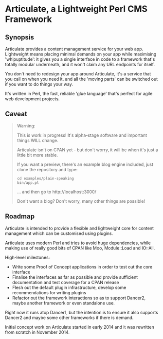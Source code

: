 # Articulate, a Lightweight Perl CMS Framework

## Synopsis

Articulate provides a content management service for your web app. Lightweight means placing minimal demands on your app while maximising 'whipuptitude': it gives you a single interface in code to a framework that's totally modular underneath, and it won't claim any URL endpoints for itself.

You don't need to redesign your app around Articulate, it's a service that you call on when you need it, and all the 'moving parts' can be switched out if you want to do things your way.

It's written in Perl, the fast, reliable 'glue language' that's perfect for agile web development projects.

## Caveat

> Warning:
>
> This is work in progress! It's alpha-stage software and important things WILL change.
>
> Articulate isn't on CPAN yet - but don't worry, it will be when it's just a little bit more stable.
>
> If you want a preview, there's an example blog engine included, just clone the repository and type:
>
>     cd examples/plain-speaking
>     bin/app.pl
>
>  ... and then go to http://localhost:3000/
>
> Don't want a blog? Don't worry, many other things are possible!


## Roadmap

Articulate is intended to provide a flexible and lightweight core for content management which can be customised using plugins.

Articulate uses modern Perl and tries to avoid huge dependencies, while making use of really good bits of CPAN like Moo, Module::Load and IO::All.

High-level milestones:

- Write some Proof of Concept applications in order to test out the core interface
- Finalise the interfaces as far as possible and provide sufficient documentation and test coverage for a CPAN release
- Flesh out the default plugin infrastructure, develop some recommendations for writing plugins
- Refactor out the framework interactions so as to support Dancer2, maybe another framework or even standalone use.

Right now it runs atop Dancer1, but the intention is to ensure it also supports Dancer2 and maybe some other frameworks if there is demand.

Initial concept work on Articulate started in early 2014 and it was rewritten from scratch in November 2014.
